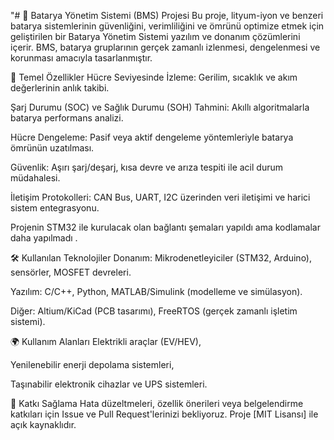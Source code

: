 "# 🔋 Batarya Yönetim Sistemi (BMS) Projesi
Bu proje, lityum-iyon ve benzeri batarya sistemlerinin güvenliğini, verimliliğini ve ömrünü optimize etmek için geliştirilen bir Batarya Yönetim Sistemi yazılım ve donanım çözümlerini içerir. BMS, batarya gruplarının gerçek zamanlı izlenmesi, dengelenmesi ve korunması amacıyla tasarlanmıştır.

📌 Temel Özellikler
Hücre Seviyesinde İzleme: Gerilim, sıcaklık ve akım değerlerinin anlık takibi.

Şarj Durumu (SOC) ve Sağlık Durumu (SOH) Tahmini: Akıllı algoritmalarla batarya performans analizi.

Hücre Dengeleme: Pasif veya aktif dengeleme yöntemleriyle batarya ömrünün uzatılması.

Güvenlik: Aşırı şarj/deşarj, kısa devre ve arıza tespiti ile acil durum müdahalesi.

İletişim Protokolleri: CAN Bus, UART, I2C üzerinden veri iletişimi ve harici sistem entegrasyonu.

Projenin STM32 ile kurulacak olan bağlantı şemaları yapıldı ama kodlamalar daha yapılmadı .

🛠️ Kullanılan Teknolojiler
Donanım: Mikrodenetleyiciler (STM32, Arduino), sensörler, MOSFET devreleri.

Yazılım: C/C++, Python, MATLAB/Simulink (modelleme ve simülasyon).

Diğer: Altium/KiCad (PCB tasarımı), FreeRTOS (gerçek zamanlı işletim sistemi).

🌍 Kullanım Alanları
Elektrikli araçlar (EV/HEV),

Yenilenebilir enerji depolama sistemleri,

Taşınabilir elektronik cihazlar ve UPS sistemleri.

🤝 Katkı Sağlama
Hata düzeltmeleri, özellik önerileri veya belgelendirme katkıları için Issue ve Pull Request'lerinizi bekliyoruz. Proje [MIT Lisansı] ile açık kaynaklıdır.
